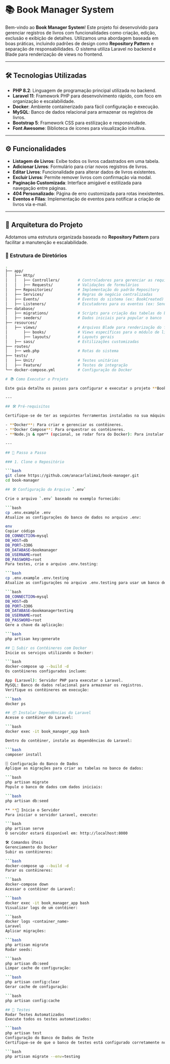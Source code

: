 # 📚 Book Manager System

Bem-vindo ao **Book Manager System**! Este projeto foi desenvolvido para gerenciar registros de livros com funcionalidades como criação, edição, exclusão e exibição de detalhes. Utilizamos uma abordagem baseada em boas práticas, incluindo padrões de design como **Repository Pattern** e separação de responsabilidades. O sistema utiliza Laravel no backend e Blade para renderização de views no frontend.

---

## 🛠 Tecnologias Utilizadas

- **PHP 8.2**: Linguagem de programação principal utilizada no backend.
- **Laravel 11**: Framework PHP para desenvolvimento rápido, com foco em organização e escalabilidade.
- **Docker**: Ambiente containerizado para fácil configuração e execução.
- **MySQL**: Banco de dados relacional para armazenar os registros de livros.
- **Bootstrap 5**: Framework CSS para estilização e responsividade.
- **Font Awesome**: Biblioteca de ícones para visualização intuitiva.

---

## ⚙️ Funcionalidades

- **Listagem de Livros**: Exibe todos os livros cadastrados em uma tabela.
- **Adicionar Livros**: Formulário para criar novos registros de livros.
- **Editar Livros**: Funcionalidade para alterar dados de livros existentes.
- **Excluir Livros**: Permite remover livros com confirmação via modal.
- **Paginação Customizada**: Interface amigável e estilizada para navegação entre páginas.
- **404 Personalizado**: Página de erro customizada para rotas inexistentes.
- **Eventos e Filas**: Implementação de eventos para notificar a criação de livros via e-mail.

---

## 🧱 Arquitetura do Projeto

Adotamos uma estrutura organizada baseada no **Repository Pattern** para facilitar a manutenção e escalabilidade.

### 📂 Estrutura de Diretórios

```bash
.
├── app/
│   ├── Http/
│   │   ├── Controllers/        # Controladores para gerenciar as requisições
│   │   ├── Requests/           # Validações de formulários
│   ├── Repositories/           # Implementação do padrão Repository
│   ├── Services/               # Regras de negócio centralizadas
│   ├── Events/                 # Eventos do sistema (ex: BookCreated)
│   ├── Listeners/              # Escutadores para os eventos (ex: SendBookCreatedEmail)
├── database/
│   ├── migrations/             # Scripts para criação das tabelas do banco de dados
│   ├── seeders/                # Dados iniciais para popular o banco
├── resources/
│   ├── views/                  # Arquivos Blade para renderização do frontend
│       ├── books/              # Views específicas para o módulo de livros
│       ├── layouts/            # Layouts gerais
│   ├── sass/                   # Estilizações customizadas
├── routes/
│   ├── web.php                 # Rotas do sistema
├── tests/
│   ├── Unit/                   # Testes unitários
│   ├── Feature/                # Testes de integração
└── docker-compose.yml          # Configuração do Docker

# 📚 Como Executar o Projeto

Este guia detalha os passos para configurar e executar o projeto **Book Manager System** utilizando Docker e Laravel.

---

## 🛠 Pré-requisitos

Certifique-se de ter as seguintes ferramentas instaladas na sua máquina:

- **Docker**: Para criar e gerenciar os contêineres.
- **Docker Compose**: Para orquestrar os contêineres.
- **Node.js & npm** (opcional, se rodar fora do Docker): Para instalar as dependências do frontend.

---

## 🚀 Passo a Passo

### 1. Clone o Repositório

```bash
git clone https://github.com/anacarlalima1/book-manager.git
cd book-manager

## 🛠 Configuração do Arquivo `.env`

Crie o arquivo `.env` baseado no exemplo fornecido:

```bash
cp .env.example .env
Atualize as configurações do banco de dados no arquivo .env:

env
Copiar código
DB_CONNECTION=mysql
DB_HOST=db
DB_PORT=3306
DB_DATABASE=bookmanager
DB_USERNAME=root
DB_PASSWORD=root
Para testes, crie o arquivo .env.testing:

```bash
cp .env.example .env.testing
Atualize as configurações no arquivo .env.testing para usar um banco de dados diferente:

```bash
DB_CONNECTION=mysql
DB_HOST=db
DB_PORT=3306
DB_DATABASE=bookmanagertesting
DB_USERNAME=root
DB_PASSWORD=root
Gere a chave da aplicação:

```bash
php artisan key:generate

## 🐳 Subir os Contêineres com Docker
Inicie os serviços utilizando o Docker:

```bash
docker-compose up --build -d
Os contêineres configurados incluem:

App (Laravel): Servidor PHP para executar o Laravel.
MySQL: Banco de dados relacional para armazenar os registros.
Verifique os contêineres em execução:

```bash
docker ps

## 📦 Instalar Dependências do Laravel
Acesse o contêiner do Laravel:

```bash
docker exec -it book_manager_app bash

Dentro do contêiner, instale as dependências do Laravel:

```bash
composer install

🗄️ Configuração do Banco de Dados
Aplique as migrações para criar as tabelas no banco de dados:

```bash
php artisan migrate
Popule o banco de dados com dados iniciais:

```bash
php artisan db:seed

** **🚀 Inicie o Servidor
Para iniciar o servidor Laravel, execute:

```bash
php artisan serve
O servidor estará disponível em: http://localhost:8000

🛠 Comandos Úteis
Gerenciamento do Docker
Subir os contêineres:

```bash
docker-compose up --build -d
Parar os contêineres:

```bash
docker-compose down
Acessar o contêiner do Laravel:

```bash
docker exec -it book_manager_app bash
Visualizar logs de um contêiner:

```bash
docker logs <container_name>
Laravel
Aplicar migrações:

```bash
php artisan migrate
Rodar seeds:

```bash
php artisan db:seed
Limpar cache de configuração:

```bash
php artisan config:clear
Gerar cache de configuração:

```bash
php artisan config:cache

## 🧪 Testes
Rodar Testes Automatizados
Execute todos os testes automatizados:

```bash
php artisan test
Configuração do Banco de Dados de Teste
Certifique-se de que o banco de testes está configurado corretamente no arquivo .env.testing. Aplique as migrações no ambiente de testes:

```bash
php artisan migrate --env=testing

